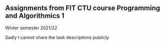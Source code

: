 ## Assignments from FIT CTU course Programming and Algorithmics 1

Winter semester 2021/22

Sadly I cannot share the task descriptions publicly


